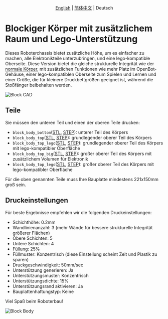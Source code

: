 <p align="center">
    <a href="README.md">English</a> |
    <a href="README.zh-CN.md">简体中文</a> |
    <span>Deutsch</span>
</p>

# Blockiger Körper mit zusätzlichem Raum und Lego-Unterstützung

Dieses Roboterchassis bietet zusätzliche Höhe, um es einfacher zu machen, alle Elektronikteile unterzubringen, und eine lego-kompatible Oberseite. Diese Version bietet die gleiche strukturelle Integrität wie der [normale Körper](../regular_body/), mit zusätzlichen Funktionen wie mehr Platz im OpenBot-Gehäuse, einer lego-kompatiblen Oberseite zum Spielen und Lernen und einer Größe, die für kleinere Druckbettgrößen geeignet ist, während die Stoßfänger beibehalten werden.

![Block CAD](../../../../docs/images/block_cad.jpg)

## Teile

Sie müssen den unteren Teil und einen der oberen Teile drucken:

- `block_body_bottom`([STL](block_body_bottom.stl), [STEP](block_body_bottom.step)): unterer Teil des Körpers
- `block_body_top`([STL](block_body_top.stl), [STEP](block_body_top.step)): grundlegender oberer Teil des Körpers
- `block_body_top_lego`([STL](block_body_top_lego.stl), [STEP](block_body_top_lego.step)): grundlegender oberer Teil des Körpers mit lego-kompatibler Oberfläche
- `block_body_top_big`([STL](block_body_top_big.stl), [STEP](block_body_top_big.step)): großer oberer Teil des Körpers mit zusätzlichem Volumen für Elektronik
- `block_body_top_lego`([STL](block_body_top_big_lego.stl), [STEP](block_body_top_big_lego.step)): großer oberer Teil des Körpers mit lego-kompatibler Oberfläche

Für die oben genannten Teile muss Ihre Bauplatte mindestens 221x150mm groß sein.

## Druckeinstellungen

Für beste Ergebnisse empfehlen wir die folgenden Druckeinstellungen:

- Schichthöhe: 0.2mm
- Wandlinienanzahl: 3 (mehr Wände für bessere strukturelle Integrität größerer Flächen)
- Obere Schichten: 5
- Untere Schichten: 4
- Füllung: 25%
- Füllmuster: Konzentrisch (diese Einstellung scheint Zeit und Plastik zu sparen)
- Druckgeschwindigkeit: 50mm/sec
- Unterstützung generieren: Ja
- Unterstützungsmuster: Konzentrisch
- Unterstützungsdichte: 15%
- Unterstützungsrand aktivieren: Ja
- Bauplattenhaftungstyp: Keine

Viel Spaß beim Roboterbau!

![Block Body](../../../../docs/images/block_body.jpg)